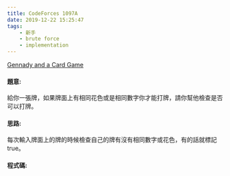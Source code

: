 ```yaml
---
title: CodeForces 1097A
date: 2019-12-22 15:25:47
tags:
    - 新手
    - brute force
    - implementation
---
```

[Gennady and a Card Game](http://codeforces.com/problemset/problem/1097/A)


#### 題意:
給你一張牌，如果牌面上有相同花色或是相同數字你才能打牌，請你幫他檢查是否可以打牌。
<!-- more -->
#### 思路:
每次輸入牌面上的牌的時候檢查自己的牌有沒有相同數字或花色，有的話就標記true。

#### 程式碼:
<script src="https://gist.github.com/Daviswww/da4739702939cc464896f1d4edcea431.js"></script>